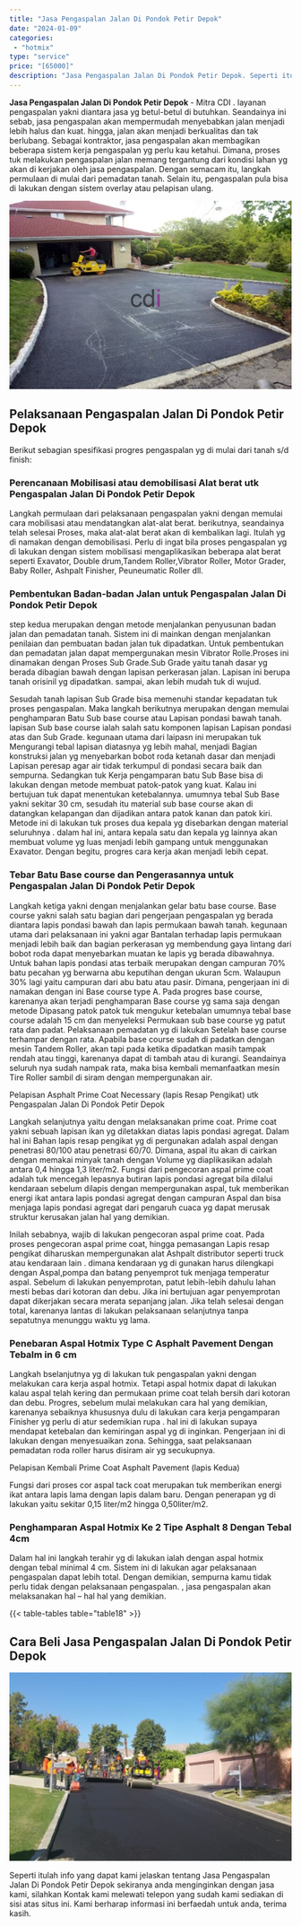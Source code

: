 ```yaml
---
title: "Jasa Pengaspalan Jalan Di Pondok Petir Depok"
date: "2024-01-09"
categories:
 - "hotmix"
type: "service"
price: "[65000]"
description: "Jasa Pengaspalan Jalan Di Pondok Petir Depok. Seperti itulah info yang dapat kami jelaskan tentang Jasa Pengaspalan Jalan Di Pondok Petir Depok sekiranya and..."
---
```


**Jasa Pengaspalan Jalan Di Pondok Petir Depok** - Mitra CDI . layanan pengaspalan yakni diantara jasa yg betul-betul di butuhkan. Seandainya ini sebab, jasa pengaspalan akan mempermudah menyebabkan jalan menjadi lebih halus dan kuat. hingga, jalan akan menjadi berkualitas dan tak berlubang. Sebagai kontraktor, jasa pengaspalan akan membagikan beberapa sistem kerja pengaspalan yg perlu kau ketahui. Dimana, proses tuk melakukan pengaspalan jalan memang tergantung dari kondisi lahan yg akan di kerjakan oleh jasa pengaspalan. Dengan semacam itu, langkah permulaan di mulai dari pemadatan tanah. Selain itu, pengaspalan pula bisa di lakukan dengan sistem overlay atau pelapisan ulang.

![Jasa Pengaspalan Jalan Di Pondok Petir Depok](/images/hotmix/jasa-hotmix-aspal-04.jpg)

## Pelaksanaan Pengaspalan Jalan Di Pondok Petir Depok

Berikut sebagian spesifikasi progres pengaspalan yg di mulai dari tanah s/d finish:

### Perencanaan Mobilisasi atau demobilisasi Alat berat utk Pengaspalan Jalan Di Pondok Petir Depok

Langkah permulaan dari pelaksanaan pengaspalan yakni dengan memulai cara mobilisasi atau mendatangkan alat-alat berat. berikutnya, seandainya telah selesai Proses, maka alat-alat berat akan di kembalikan lagi. Itulah yg di namakan dengan demobilisasi. Perlu di ingat bila proses pengaspalan yg di lakukan dengan sistem mobilisasi mengaplikasikan beberapa alat berat seperti Exavator, Double drum,Tandem Roller,Vibrator Roller, Motor Grader, Baby Roller, Ashpalt Finisher, Peuneumatic Roller dll.

### Pembentukan Badan-badan Jalan untuk Pengaspalan Jalan Di Pondok Petir Depok

step kedua merupakan dengan metode menjalankan penyusunan badan jalan dan pemadatan tanah. Sistem ini di mainkan dengan menjalankan penilaian dan pembuatan badan jalan tuk dipadatkan. Untuk pembentukan dan pemadatan jalan dapat mempergunakan mesin Vibrator Rolle.Proses ini dinamakan dengan Proses Sub Grade.Sub Grade yaitu tanah dasar yg berada dibagian bawah dengan lapisan perkerasan jalan. Lapisan ini berupa tanah orisinil yg dipadatkan. sampai, akan lebih mudah tuk di wujud.

Sesudah tanah lapisan Sub Grade bisa memenuhi standar kepadatan tuk proses pengaspalan. Maka langkah berikutnya merupakan dengan memulai penghamparan Batu Sub base course atau Lapisan pondasi bawah tanah. lapisan Sub base course ialah salah satu komponen lapisan Lapisan pondasi atas dan Sub Grade. kegunaan utama dari laipasn ini merupakan tuk Mengurangi tebal lapisan diatasnya yg lebih mahal, menjadi Bagian konstruksi jalan yg menyebarkan bobot roda ketanah dasar dan menjadi Lapisan peresap agar air tidak terkumpul di pondasi secara baik dan sempurna. Sedangkan tuk Kerja pengamparan batu Sub Base bisa di lakukan dengan metode membuat patok-patok yang kuat. Kalau ini bertujuan tuk dapat menentukan ketebalannya. umumnya tebal Sub Base yakni sekitar 30 cm, sesudah itu material sub base course akan di datangkan kelapangan dan dijadikan antara patok kanan dan patok kiri. Metode ini di lakukan tuk proses dua kepala yg disebarkan dengan material seluruhnya . dalam hal ini, antara kepala satu dan kepala yg lainnya akan membuat volume yg luas menjadi lebih gampang untuk menggunakan Exavator. Dengan begitu, progres cara kerja akan menjadi lebih cepat.

### Tebar Batu Base course dan Pengerasannya untuk Pengaspalan Jalan Di Pondok Petir Depok

Langkah ketiga yakni dengan menjalankan gelar batu base course. Base course yakni salah satu bagian dari pengerjaan pengaspalan yg berada diantara lapis pondasi bawah dan lapis permukaan bawah tanah. kegunaan utama dari pelaksanaan ini yakni agar Bantalan terhadap lapis permukaan menjadi lebih baik dan bagian perkerasan yg membendung gaya lintang dari bobot roda dapat menyebarkan muatan ke lapis yg berada dibawahnya. Untuk bahan lapis pondasi atas terbaik merupakan dengan campuran 70% batu pecahan yg berwarna abu keputihan dengan ukuran 5cm. Walaupun 30% lagi yaitu campuran dari abu batu atau pasir. Dimana, pengerjaan ini di namakan dengan ini Base course type A. Pada progres base course, karenanya akan terjadi penghamparan Base course yg sama saja dengan metode Dipasang patok patok tuk mengukur ketebalan umumnya tebal base course adalah 15 cm dan menyeleksi Permukaan sub base course yg patut rata dan padat. Pelaksanaan pemadatan yg di lakukan Setelah base course terhampar dengan rata. Apabila base course sudah di padatkan dengan mesin Tandem Roller, akan tapi pada ketika dipadatkan masih tampak rendah atau tinggi, karenanya dapat di tambah atau di kurangi. Seandainya seluruh nya sudah nampak rata, maka bisa kembali memanfaatkan mesin Tire Roller sambil di siram dengan mempergunakan air.

Pelapisan Asphalt Prime Coat Necessary (lapis Resap Pengikat) utk Pengaspalan Jalan Di Pondok Petir Depok

Langkah selanjutnya yaitu dengan melaksanakan prime coat. Prime coat yakni sebuah lapisan ikan yg diletakkan diatas lapis pondasi agregat. Dalam hal ini Bahan lapis resap pengikat yg di pergunakan adalah aspal dengan penetrasi 80/100 atau penetrasi 60/70. Dimana, aspal itu akan di cairkan dengan memakai minyak tanah dengan Volume yg diaplikasikan adalah antara 0,4 hingga 1,3 liter/m2. Fungsi dari pengecoran aspal prime coat adalah tuk mencegah lepasnya butiran lapis pondasi agregat bila dilalui kendaraan sebelum dilapis dengan mempergunakan aspal, tuk memberikan energi ikat antara lapis pondasi agregat dengan campuran Aspal dan bisa menjaga lapis pondasi agregat dari pengaruh cuaca yg dapat merusak struktur kerusakan jalan hal yang demikian.

Inilah sebabnya, wajib di lakukan pengecoran aspal prime coat. Pada proses pengecoran aspal prime coat, hingga pemasangan Lapis resap pengikat diharuskan mempergunakan alat Ashpalt distributor seperti truck atau kendaraan lain . dimana kendaraan yg di gunakan harus dilengkapi dengan Aspal,pompa dan batang penyemprot tuk menjaga temperatur aspal. Sebelum di lakukan penyemprotan, patut lebih-lebih dahulu lahan mesti bebas dari kotoran dan debu. Jika ini bertujuan agar penyemprotan dapat dikerjakan secara merata sepanjang jalan. Jika telah selesai dengan total, karenanya lantas di lakukan pelaksanaan selanjutnya tanpa sepatutnya menunggu waktu yg lama.

### Penebaran Aspal Hotmix Type C Asphalt Pavement Dengan Tebalm in 6 cm

Langkah bselanjutnya yg di lakukan tuk pengaspalan yakni dengan melakukan cara kerja aspal hotmix. Tetapi aspal hotmix dapat di lakukan kalau aspal telah kering dan permukaan prime coat telah bersih dari kotoran dan debu. Progres, sebelum mulai melakukan cara hal yang demikian, karenanya sebaiknya khususnya dulu di lakukan cara kerja pengamparan Finisher yg perlu di atur sedemikian rupa . hal ini di lakukan supaya mendapat ketebalan dan kemiringan aspal yg di inginkan. Pengerjaan ini di lakukan dengan menyesuaikan zona. Sehingga, saat pelaksanaan pemadatan roda roller harus disiram air yg secukupnya.

Pelapisan Kembali Prime Coat Asphalt Pavement (lapis Kedua)

Fungsi dari proses cor aspal tack coat merupakan tuk memberikan energi ikat antara lapis lama dengan lapis dalam baru. Dengan penerapan yg di lakukan yaitu sekitar 0,15 liter/m2 hingga 0,50liter/m2.

### Penghamparan Aspal Hotmix Ke 2 Tipe Asphalt 8 Dengan Tebal 4cm

Dalam hal ini langkah terahir yg di lakukan ialah dengan aspal hotmix dengan tebal minimal 4 cm. Sistem ini di lakukan agar pelaksanaan pengaspalan dapat lebih total. Dengan demikian, sempurna kamu tidak perlu tidak dengan pelaksanaan pengaspalan. , jasa pengaspalan akan melaksanakan hal – hal hal yang demikian.

{{< table-tables table="table18" >}}

## Cara Beli Jasa Pengaspalan Jalan Di Pondok Petir Depok

![Jasa Pengaspalan Jalan Di Pondok Petir Depok](/images/hotmix/jasa-hotmix-aspal-08.jpg)

Seperti itulah info yang dapat kami jelaskan tentang Jasa Pengaspalan Jalan Di Pondok Petir Depok sekiranya anda menginginkan dengan jasa kami, silahkan Kontak kami melewati telepon yang sudah kami sediakan di sisi atas situs ini. Kami berharap informasi ini berfaedah untuk anda, terima kasih.
